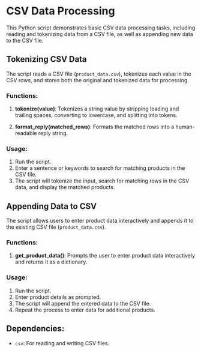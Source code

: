 # CSV Data Processing

This Python script demonstrates basic CSV data processing tasks, including reading and tokenizing data from a CSV file, as well as appending new data to the CSV file.

## Tokenizing CSV Data

The script reads a CSV file (`product_data.csv`), tokenizes each value in the CSV rows, and stores both the original and tokenized data for processing.

### Functions:

1. **tokenize(value)**: Tokenizes a string value by stripping leading and trailing spaces, converting to lowercase, and splitting into tokens.

2. **format_reply(matched_rows)**: Formats the matched rows into a human-readable reply string.

### Usage:

1. Run the script.
2. Enter a sentence or keywords to search for matching products in the CSV file.
3. The script will tokenize the input, search for matching rows in the CSV data, and display the matched products.

## Appending Data to CSV

The script allows users to enter product data interactively and appends it to the existing CSV file (`product_data.csv`).

### Functions:

1. **get_product_data()**: Prompts the user to enter product data interactively and returns it as a dictionary.

### Usage:

1. Run the script.
2. Enter product details as prompted.
3. The script will append the entered data to the CSV file.
4. Repeat the process to enter data for additional products.

## Dependencies:

- `csv`: For reading and writing CSV files.

